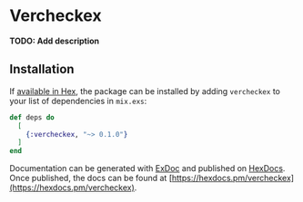 # Vercheckex

**TODO: Add description**

## Installation

If [available in Hex](https://hex.pm/docs/publish), the package can be installed
by adding `vercheckex` to your list of dependencies in `mix.exs`:

```elixir
def deps do
  [
    {:vercheckex, "~> 0.1.0"}
  ]
end
```

Documentation can be generated with [ExDoc](https://github.com/elixir-lang/ex_doc)
and published on [HexDocs](https://hexdocs.pm). Once published, the docs can
be found at [https://hexdocs.pm/vercheckex](https://hexdocs.pm/vercheckex).


